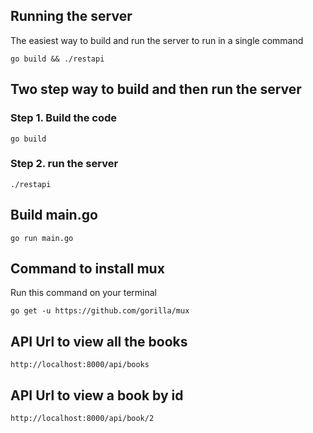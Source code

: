 
## Running the server

The easiest way to build and run the server to run in a single command

```
go build && ./restapi
```

## Two step way to build and then run the server

### Step 1. Build the code


```
go build
```

### Step 2. run the server

```
./restapi
```


## Build main.go

```
go run main.go
```


## Command to install mux

Run this command on your terminal
```
go get -u https://github.com/gorilla/mux
```


## API Url to view all the books

```
http://localhost:8000/api/books
```


## API Url to view a book by id

```
http://localhost:8000/api/book/2
```

